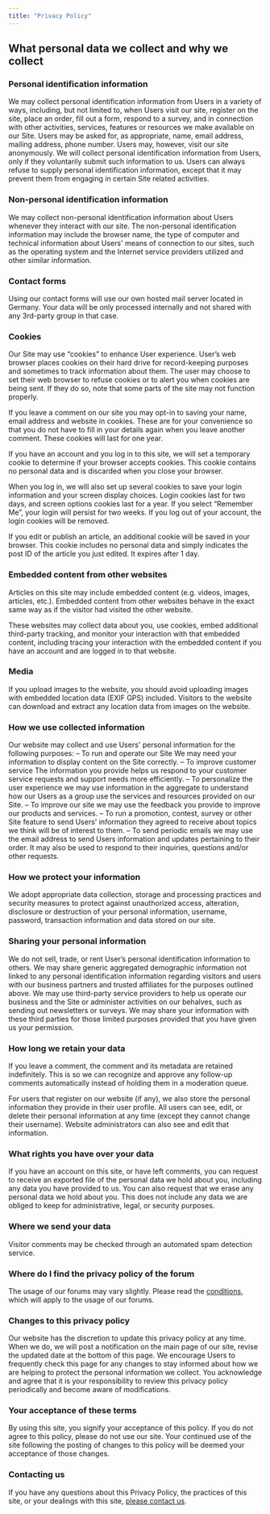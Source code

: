 ```yaml
---
title: "Privacy Policy"
---
```

## What personal data we collect and why we collect

### Personal identification information
We may collect personal identification information from Users in a variety of ways, including, but not limited to, when Users visit our site, register on the site, place an order, fill out a form, respond to a survey, and in connection with other activities, services, features or resources we make available on our Site. Users may be asked for, as appropriate, name, email address, mailing address, phone number. Users may, however, visit our site anonymously. We will collect personal identification information from Users, only if they voluntarily submit such information to us. Users can always refuse to supply personal identification information, except that it may prevent them from engaging in certain Site related activities.

### Non-personal identification information
We may collect non-personal identification information about Users whenever they interact with our site. The non-personal identification information may include the browser name, the type of computer and technical information about Users' means of connection to our sites, such as the operating system and the Internet service providers utilized and other similar information.

### Contact forms
Using our contact forms will use our own hosted mail server located in Germany. Your data will be only processed internally and not shared with any 3rd-party group in that case.

### Cookies
Our Site may use “cookies” to enhance User experience. User’s web browser places cookies on their hard drive for record-keeping purposes and sometimes to track information about them. The user may choose to set their web browser to refuse cookies or to alert you when cookies are being sent. If they do so, note that some parts of the site may not function properly.

If you leave a comment on our site you may opt-in to saving your name, email address and website in cookies. These are for your convenience so that you do not have to fill in your details again when you leave another comment. These cookies will last for one year.

If you have an account and you log in to this site, we will set a temporary cookie to determine if your browser accepts cookies. This cookie contains no personal data and is discarded when you close your browser.

When you log in, we will also set up several cookies to save your login information and your screen display choices. Login cookies last for two days, and screen options cookies last for a year. If you select “Remember Me”, your login will persist for two weeks. If you log out of your account, the login cookies will be removed.

If you edit or publish an article, an additional cookie will be saved in your browser. This cookie includes no personal data and simply indicates the post ID of the article you just edited. It expires after 1 day.

### Embedded content from other websites
Articles on this site may include embedded content (e.g. videos, images, articles, etc.). Embedded content from other websites behave in the exact same way as if the visitor had visited the other website.

These websites may collect data about you, use cookies, embed additional third-party tracking, and monitor your interaction with that embedded content, including tracing your interaction with the embedded content if you have an account and are logged in to that website.

### Media
If you upload images to the website, you should avoid uploading images with embedded location data (EXIF GPS) included. Visitors to the website can download and extract any location data from images on the website.

### How we use collected information
Our website may collect and use Users' personal information for the following purposes: – To run and operate our Site We may need your information to display content on the Site correctly. – To improve customer service The information you provide helps us respond to your customer service requests and support needs more efficiently. – To personalize the user experience we may use information in the aggregate to understand how our Users as a group use the services and resources provided on our Site. – To improve our site we may use the feedback you provide to improve our products and services. – To run a promotion, contest, survey or other Site feature to send Users' information they agreed to receive about topics we think will be of interest to them. – To send periodic emails we may use the email address to send Users information and updates pertaining to their order. It may also be used to respond to their inquiries, questions and/or other requests.

### How we protect your information
We adopt appropriate data collection, storage and processing practices and security measures to protect against unauthorized access, alteration, disclosure or destruction of your personal information, username, password, transaction information and data stored on our site.

### Sharing your personal information
We do not sell, trade, or rent User’s personal identification information to others. We may share generic aggregated demographic information not linked to any personal identification information regarding visitors and users with our business partners and trusted affiliates for the purposes outlined above. We may use third-party service providers to help us operate our business and the Site or administer activities on our behalves, such as sending out newsletters or surveys. We may share your information with these third parties for those limited purposes provided that you have given us your permission.

### How long we retain your data
If you leave a comment, the comment and its metadata are retained indefinitely. This is so we can recognize and approve any follow-up comments automatically instead of holding them in a moderation queue.

For users that register on our website (if any), we also store the personal information they provide in their user profile. All users can see, edit, or delete their personal information at any time (except they cannot change their username). Website administrators can also see and edit that information.

### What rights you have over your data
If you have an account on this site, or have left comments, you can request to receive an exported file of the personal data we hold about you, including any data you have provided to us. You can also request that we erase any personal data we hold about you. This does not include any data we are obliged to keep for administrative, legal, or security purposes.

### Where we send your data
Visitor comments may be checked through an automated spam detection service.

### Where do I find the privacy policy of the forum
The usage of our forums may vary slightly. Please read the <a href="https://forum.manjaro.org/privacy">conditions</a>, which will apply to the usage of our forums.

### Changes to this privacy policy
Our website has the discretion to update this privacy policy at any time. When we do, we will post a notification on the main page of our site, revise the updated date at the bottom of this page. We encourage Users to frequently check this page for any changes to stay informed about how we are helping to protect the personal information we collect. You acknowledge and agree that it is your responsibility to review this privacy policy periodically and become aware of modifications.

### Your acceptance of these terms
By using this site, you signify your acceptance of this policy. If you do not agree to this policy, please do not use our site. Your continued use of the site following the posting of changes to this policy will be deemed your acceptance of those changes.

### Contacting us
If you have any questions about this Privacy Policy, the practices of this site, or your dealings with this site, [please contact us](mailto:contact@manjaro.org).
